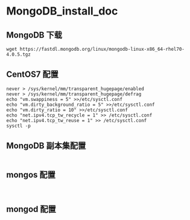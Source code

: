 # MongoDB\_install\_doc

## MongoDB 下载

```
wget https://fastdl.mongodb.org/linux/mongodb-linux-x86_64-rhel70-4.0.5.tgz

```

## CentOS7 配置

```
never > /sys/kernel/mm/transparent_hugepage/enabled
never > /sys/kernel/mm/transparent_hugepage/defrag
echo "vm.swappiness = 5" >>/etc/sysctl.conf
echo "vm.dirty_background_ratio = 5" >>/etc/sysctl.conf
echo "vm.dirty_ratio = 10" >>/etc/sysctl.conf
echo "net.ipv4.tcp_tw_recycle = 1" >> /etc/sysctl.conf
echo "net.ipv4.tcp_tw_reuse = 1" >> /etc/sysctl.conf
sysctl -p
```

## MongoDB 副本集配置

```

```


## mongos 配置

```


```

## mongod 配置

```

```